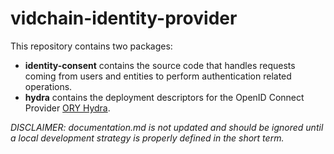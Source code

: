 # vidchain-identity-provider

This repository contains two packages:

- **identity-consent** contains the source code that handles requests coming from users and entities to perform authentication related operations.
- **hydra** contains the deployment descriptors for the OpenID Connect Provider [ORY Hydra](https://www.ory.sh/hydra/docs/).

*DISCLAIMER: documentation.md is not updated and should be ignored until a local development strategy is properly defined in the short term.*
